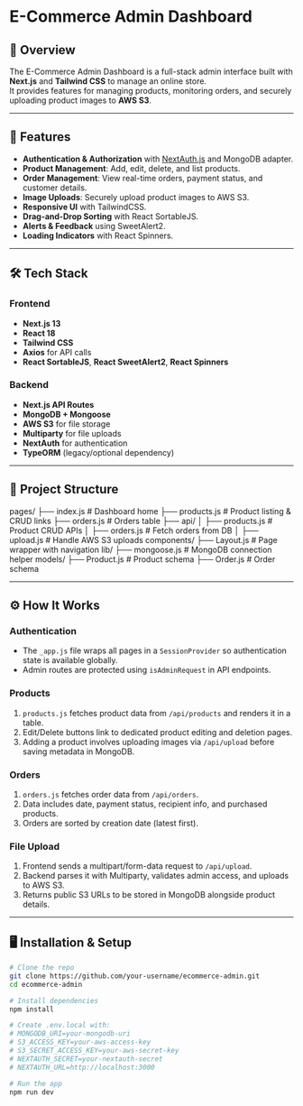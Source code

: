 # E-Commerce Admin Dashboard

## 📌 Overview
The E-Commerce Admin Dashboard is a full-stack admin interface built with **Next.js** and **Tailwind CSS** to manage an online store.  
It provides features for managing products, monitoring orders, and securely uploading product images to **AWS S3**.

---

## 🚀 Features
- **Authentication & Authorization** with [NextAuth.js](https://next-auth.js.org/) and MongoDB adapter.
- **Product Management**: Add, edit, delete, and list products.
- **Order Management**: View real-time orders, payment status, and customer details.
- **Image Uploads**: Securely upload product images to AWS S3.
- **Responsive UI** with TailwindCSS.
- **Drag-and-Drop Sorting** with React SortableJS.
- **Alerts & Feedback** using SweetAlert2.
- **Loading Indicators** with React Spinners.

---

## 🛠️ Tech Stack
### Frontend
- **Next.js 13**
- **React 18**
- **Tailwind CSS**
- **Axios** for API calls
- **React SortableJS**, **React SweetAlert2**, **React Spinners**

### Backend
- **Next.js API Routes**
- **MongoDB + Mongoose**
- **AWS S3** for file storage
- **Multiparty** for file uploads
- **NextAuth** for authentication
- **TypeORM** (legacy/optional dependency)

---

## 📂 Project Structure
pages/
├── index.js # Dashboard home
├── products.js # Product listing & CRUD links
├── orders.js # Orders table
├── api/
│ ├── products.js # Product CRUD APIs
│ ├── orders.js # Fetch orders from DB
│ ├── upload.js # Handle AWS S3 uploads
components/
├── Layout.js # Page wrapper with navigation
lib/
├── mongoose.js # MongoDB connection helper
models/
├── Product.js # Product schema
├── Order.js # Order schema


---

## ⚙️ How It Works

### **Authentication**
- The `_app.js` file wraps all pages in a `SessionProvider` so authentication state is available globally.
- Admin routes are protected using `isAdminRequest` in API endpoints.

### **Products**
1. `products.js` fetches product data from `/api/products` and renders it in a table.
2. Edit/Delete buttons link to dedicated product editing and deletion pages.
3. Adding a product involves uploading images via `/api/upload` before saving metadata in MongoDB.

### **Orders**
1. `orders.js` fetches order data from `/api/orders`.
2. Data includes date, payment status, recipient info, and purchased products.
3. Orders are sorted by creation date (latest first).

### **File Upload**
1. Frontend sends a multipart/form-data request to `/api/upload`.
2. Backend parses it with Multiparty, validates admin access, and uploads to AWS S3.
3. Returns public S3 URLs to be stored in MongoDB alongside product details.

---

## 🖥️ Installation & Setup
```bash
# Clone the repo
git clone https://github.com/your-username/ecommerce-admin.git
cd ecommerce-admin

# Install dependencies
npm install

# Create .env.local with:
# MONGODB_URI=your-mongodb-uri
# S3_ACCESS_KEY=your-aws-access-key
# S3_SECRET_ACCESS_KEY=your-aws-secret-key
# NEXTAUTH_SECRET=your-nextauth-secret
# NEXTAUTH_URL=http://localhost:3000

# Run the app
npm run dev
